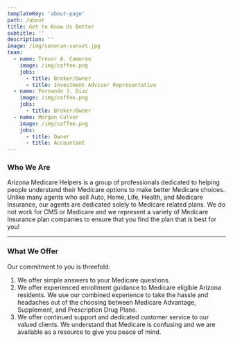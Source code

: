 ```yaml
---
templateKey: 'about-page'
path: /about
title: Get to Know Us Better
subtitle: ''
description: ''
image: /img/sonoran-sunset.jpg
team:
  - name: Trevor A. Cameron
    image: /img/coffee.png
    jobs:
      - title: Broker/Owner
      - title: Investment Advisor Representative
  - name: Fernando J. Diaz
    image: /img/coffee.png
    jobs:
      - title: Broker/Owner
  - name: Morgan Culver
    image: /img/coffee.png
    jobs:
      - title: Owner
      - title: Accountant
---
```

### Who We Are
Arizona Medicare Helpers is a group of professionals dedicated to helping people understand their Medicare options to make better Medicare choices. Unlike many agents who sell Auto, Home, Life, Health, and Medicare Insurance, our agents are dedicated solely to Medicare related plans. We do not work for CMS or Medicare and we represent a variety of Medicare Insurance plan companies to ensure that you find the plan that is best for you!

---

### What We Offer
Our commitment to you is threefold:
1. We offer simple answers to your Medicare questions.
1. We offer experienced enrollment guidance to Medicare eligible Arizona residents. We use our combined experience to take the hassle and headaches out of the choosing between Medicare Advantage, Supplement, and Prescription Drug Plans.
1. We offer continued support and dedicated customer service to our valued clients. We understand that Medicare is confusing and we are available as a resource to give you peace of mind.
